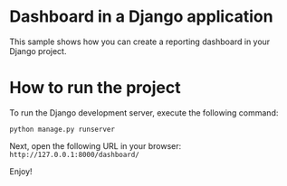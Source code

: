 # Dashboard in a Django application
This sample shows how you can create a reporting dashboard in your Django project.
# How to run the project

To run the Django development server, execute the following command:

`python manage.py runserver`

Next, open the following URL in your browser:
`http://127.0.0.1:8000/dashboard/`

Enjoy!
